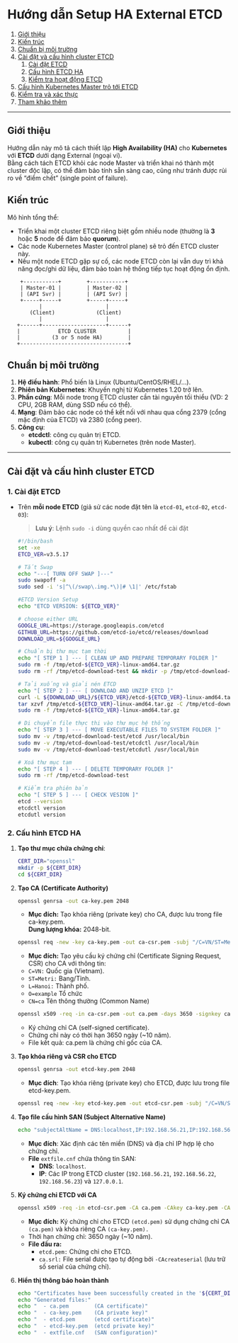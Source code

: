 # Hướng dẫn Setup HA External ETCD

<!-- Mục lục -->
1. [Giới thiệu](#giới-thiệu)
2. [Kiến trúc](#kiến-trúc)
3. [Chuẩn bị môi trường](#chuẩn-bị-môi-trường)
4. [Cài đặt và cấu hình cluster ETCD](#cài-đặt-và-cấu-hình-cluster-etcd)
    1. [Cài đặt ETCD](#1-cài-đặt-etcd)
    2. [Cấu hình ETCD HA](#2-cấu-hình-etcd-ha)
    3. [Kiểm tra hoạt động ETCD](#3-kiểm-tra-hoạt-động-etcd)
5. [Cấu hình Kubernetes Master trỏ tới ETCD](#cấu-hình-kubernetes-master-trỏ-tới-etcd)
6. [Kiểm tra và xác thực](#kiểm-tra-và-xác-thực)
7. [Tham khảo thêm](#tham-khảo-thêm)

---

## Giới thiệu
Hướng dẫn này mô tả cách thiết lập **High Availability (HA)** cho **Kubernetes** với **ETCD** dưới dạng External (ngoại vi).  
Bằng cách tách ETCD khỏi các node Master và triển khai nó thành một cluster độc lập, có thể đảm bảo tính sẵn sàng cao, cũng như tránh được rủi ro về “điểm chết” (single point of failure).

## Kiến trúc
Mô hình tổng thể:
- Triển khai một cluster ETCD riêng biệt gồm nhiều node (thường là **3** hoặc **5** node để đảm bảo **quorum**).
- Các node Kubernetes Master (control plane) sẽ trỏ đến ETCD cluster này.
- Nếu một node ETCD gặp sự cố, các node ETCD còn lại vẫn duy trì khả năng đọc/ghi dữ liệu, đảm bảo toàn hệ thống tiếp tục hoạt động ổn định.

```plaintex
    +-----------+        +-----------+
    | Master-01 |        | Master-02 |
    | (API Svr) |        | (API Svr) |
    +-----+-----+        +-----+-----+
          |                    |
       (Client)             (Client)
          |                    |
   +------+--------------------+------+
   |            ETCD CLUSTER          |
   |          (3 or 5 node HA)        |
   +----------------------------------+
```


## Chuẩn bị môi trường
1. **Hệ điều hành**: Phổ biến là Linux (Ubuntu/CentOS/RHEL/...).  
2. **Phiên bản Kubernetes**: Khuyến nghị từ Kubernetes 1.20 trở lên.
3. **Phần cứng**: Mỗi node trong ETCD cluster cần tài nguyên tối thiểu (VD: 2 CPU, 2GB RAM, dùng SSD nếu có thể).  
4. **Mạng**: Đảm bảo các node có thể kết nối với nhau qua cổng 2379 (cổng mặc định của ETCD) và 2380 (cổng peer).  
5. **Công cụ**:
   - **etcdctl**: công cụ quản trị ETCD.
   - **kubectl**: công cụ quản trị Kubernetes (trên node Master).

---

## Cài đặt và cấu hình cluster ETCD

### 1. Cài đặt ETCD
- Trên **mỗi node ETCD** (giả sử các node đặt tên là `etcd-01`, `etcd-02`, `etcd-03`):<br>
    > **Lưu ý**: Lệnh `sudo -i` dùng quyền cao nhất để cài đặt

    ```bash
    #!/bin/bash
    set -xe
    ETCD_VER=v3.5.17

    # Tắt Swap
    echo "---[ TURN OFF SWAP ]---"
    sudo swapoff -a
    sudo sed -i 's|^\(/swap\.img.*\)|# \1|' /etc/fstab

    #ETCD Version Setup
    echo "ETCD VERSION: ${ETCD_VER}"

    # choose either URL
    GOOGLE_URL=https://storage.googleapis.com/etcd
    GITHUB_URL=https://github.com/etcd-io/etcd/releases/download
    DOWNLOAD_URL=${GOOGLE_URL}

    # Chuẩn bị thư mục tạm thời
    echo "[ STEP 1 ] --- [ CLEAN UP AND PREPARE TEMPORARY FOLDER ]"
    sudo rm -f /tmp/etcd-${ETCD_VER}-linux-amd64.tar.gz
    sudo rm -rf /tmp/etcd-download-test && mkdir -p /tmp/etcd-download-test

    # Tải xuống và giải nén ETCD
    echo "[ STEP 2 ] --- [ DOWNLOAD AND UNZIP ETCD ]"
    curl -L ${DOWNLOAD_URL}/${ETCD_VER}/etcd-${ETCD_VER}-linux-amd64.tar.gz -o /tmp/etcd-${ETCD_VER}-linux-amd64.tar.gz
    tar xzvf /tmp/etcd-${ETCD_VER}-linux-amd64.tar.gz -C /tmp/etcd-download-test --strip-components=1
    sudo rm -f /tmp/etcd-${ETCD_VER}-linux-amd64.tar.gz

    # Di chuyển file thực thi vào thư mục hệ thống
    echo "[ STEP 3 ] --- [ MOVE EXECUTABLE FILES TO SYSTEM FOLDER ]"
    sudo mv -v /tmp/etcd-download-test/etcd /usr/local/bin
    sudo mv -v /tmp/etcd-download-test/etcdctl /usr/local/bin
    sudo mv -v /tmp/etcd-download-test/etcdutl /usr/local/bin

    # Xoá thư mục tạm
    echo "[ STEP 4 ] --- [ DELETE TEMPORARY FOLDER ]"
    sudo rm -rf /tmp/etcd-download-test

    # Kiểm tra phiên bản
    echo "[ STEP 5 ] --- [ CHECK VESION ]"
    etcd --version
    etcdctl version
    etcdutl version
    ```
### 2. Cấu hình ETCD HA

1. **Tạo thư mục chứa chứng chỉ**:<br>
    ```bash
    CERT_DIR="openssl"
    mkdir -p ${CERT_DIR}
    cd ${CERT_DIR}
    ```
2. **Tạo CA (Certificate Authority)**<br>
    ```bash
    openssl genrsa -out ca-key.pem 2048
    ```
    - **Mục đích:** Tạo khóa riêng (private key) cho CA, được lưu trong file ca-key.pem.<br>
    **Dung lượng khóa:** 2048-bit.
    ```bash
    openssl req -new -key ca-key.pem -out ca-csr.pem -subj "/C=VN/ST=Metri/L=Hanoi/O=example/CN=ca"
    ```
    - **Mục đích:** Tạo yêu cầu ký chứng chỉ (Certificate Signing Request, CSR) cho CA với thông tin:<br>
    - `C=VN:` Quốc gia (Vietnam).
    - `ST=Metri:` Bang/Tỉnh.
    - ``L=Hanoi:`` Thành phố.
    - ``O=example`` Tổ chức
    - ``CN=ca`` Tên thông thường (Common Name)
    ```bash
    openssl x509 -req -in ca-csr.pem -out ca.pem -days 3650 -signkey ca-key.pem -sha256
    ```
    - Ký chứng chỉ CA (self-signed certificate).
    - Chứng chỉ này có thời hạn 3650 ngày (~10 năm).
    - File kết quả: ca.pem là chứng chỉ gốc của CA.

3. **Tạo khóa riêng và CSR cho ETCD**
    ```bash
    openssl genrsa -out etcd-key.pem 2048
    ```
    - **Mục đích**: Tạo khóa riêng (private key) cho ETCD, được lưu trong file etcd-key.pem.
    ```bash
    openssl req -new -key etcd-key.pem -out etcd-csr.pem -subj "/C=VN/ST=Metri/L=Hanoi/O=example/CN=etcd"
    ```
4. **Tạo file cấu hình SAN (Subject Alternative Name)**
    ```bash
    echo "subjectAltName = DNS:localhost,IP:192.168.56.21,IP:192.168.56.22,IP:192.168.56.23,IP:127.0.0.1" > extfile.cnf
    ```
    - **Mục đích**: Xác định các tên miền (DNS) và địa chỉ IP hợp lệ cho chứng chỉ.
    - **File** `extfile.cnf` chứa thông tin SAN:
        - **DNS**: `localhost`.
        - **IP**: Các IP trong ETCD cluster (`192.168.56.21`, `192.168.56.22`, `192.168.56.23`) và `127.0.0.1`.

5. **Ký chứng chỉ ETCD với CA**
    ```bash
    openssl x509 -req -in etcd-csr.pem -CA ca.pem -CAkey ca-key.pem -CAcreateserial -days 3650 -out etcd.pem -sha256 -extfile extfile.cnf
    ```
    - **Mục đích:**
Ký chứng chỉ cho ETCD `(etcd.pem)` sử dụng chứng chỉ CA `(ca.pem)` và khóa riêng CA `(ca-key.pem).`
    - Thời hạn chứng chỉ: 3650 ngày (~10 năm).
    - **File đầu ra:**
        - `etcd.pem:` Chứng chỉ cho ETCD.
        - `ca.srl:` File serial được tạo tự động bởi `-CAcreateserial` (lưu trữ số serial của chứng chỉ).
6. **Hiển thị thông báo hoàn thành**
    ```bash
    echo "Certificates have been successfully created in the '${CERT_DIR}' directory."
    echo "Generated files:"
    echo "  - ca.pem        (CA certificate)"
    echo "  - ca-key.pem    (CA private key)"
    echo "  - etcd.pem      (etcd certificate)"
    echo "  - etcd-key.pem  (etcd private key)"
    echo "  - extfile.cnf   (SAN configuration)"
    ```